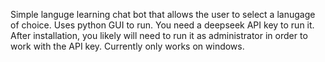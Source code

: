 Simple languge learning chat bot that allows the user to select a lanugage of choice.
Uses python GUI to run.
You need a deepseek API key to run it.
After installation, you likely will need to run it as administrator in order to work with the API key.
Currently only works on windows.
